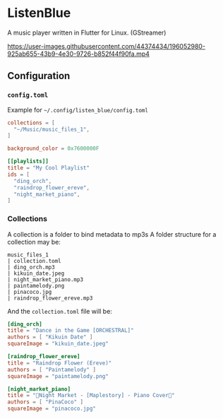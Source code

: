 # ListenBlue
A music player written in Flutter for Linux. (GStreamer)



https://user-images.githubusercontent.com/44374434/196052980-925ab655-43b9-4e30-9726-b852f44f90fa.mp4



## Configuration
### `config.toml`
Example for `~/.config/listen_blue/config.toml`
```toml
collections = [
  "~/Music/music_files_1",
]

background_color = 0x7600000F

[[playlists]]
title = "My Cool Playlist"
ids = [
  "ding_orch",
  "raindrop_flower_ereve",
  "night_market_piano",
]
```

### Collections
A collection is a folder to bind metadata to mp3s
A folder structure for a collection may be:
```
music_files_1
| collection.toml
| ding_orch.mp3
| kikuin_date.jpeg
| night_market_piano.mp3
| paintamelody.png
| pinacoco.jpg
| raindrop_flower_ereve.mp3
```
And the `collection.toml` file will be:
```toml
[ding_orch]
title = "Dance in the Game [ORCHESTRAL]"
authors = [ "Kikuin Date" ]
squareImage = "kikuin_date.jpeg"

[raindrop_flower_ereve]
title = "Raindrop Flower (Ereve)"
authors = [ "Paintamelody" ]
squareImage = "paintamelody.png"

[night_market_piano]
title = "🍍Night Market - [Maplestory] - Piano Cover🥥"
authors = [ "PinaCoco" ]
squareImage = "pinacoco.jpg"
```
